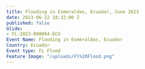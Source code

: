 ```yaml
---
title: Flooding in Esmeraldas, Ecuador, June 2023
date: 2023-06-22 18:32:00 Z
published: false
Glide:
- FL-2023-000094-ECU
Event Name: Flooding in Esmeraldas, Ecuador
Country: Ecuador
Event type: FL Flood
Feature Image: "/uploads/Fl%20Flood.png"
---
```


